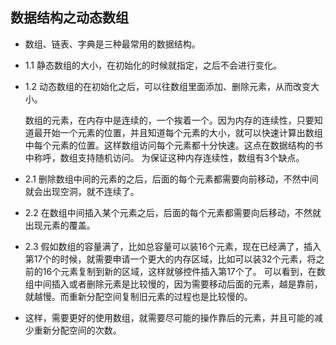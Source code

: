 ## 数据结构之动态数组
* 数组、链表、字典是三种最常用的数据结构。
* 1.1 静态数组的大小，在初始化的时候就指定，之后不会进行变化。
* 1.2 动态数组的在初始化之后，可以往数组里面添加、删除元素，从而改变大小。

  数组的元素，在内存中是连续的，一个挨着一个。因为内存的连续性，只要知道最开始一个元素的位置，并且知道每个元素的大小，就可以快速计算出数组中每个元素的位置。这样数组访问每个元素都十分快速。这点在数据结构的书中称呼，数组支持随机访问。
为保证这种内存连续性，数组有3个缺点。
* 2.1 删除数组中间的元素的之后，后面的每个元素都需要向前移动，不然中间就会出现空洞，就不连续了。
* 2.2 在数组中间插入某个元素之后，后面的每个元素都需要向后移动，不然就出现元素的覆盖。
* 2.3 假如数组的容量满了，比如总容量可以装16个元素，现在已经满了，插入第17个的时候，就需要申请一个更大的内存区域，比如可以装32个元素，将之前的16个元素复制到新的区域，这样就够控件插入第17个了。
可以看到，在数组中间插入或者删除元素是比较慢的，因为需要移动后面的元素，越是靠前，就越慢。而重新分配空间复制旧元素的过程也是比较慢的。
* 这样，需要更好的使用数组，就需要尽可能的操作靠后的元素，并且可能的减少重新分配空间的次数。
